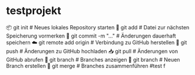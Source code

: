 # testprojekt
📦 git init                # Neues lokales Repository starten
💾 git add <datei>        # Datei zur nächsten Speicherung vormerken
📝 git commit -m "..."    # Änderungen dauerhaft speichern
☁️ git remote add origin  # Verbindung zu GitHub herstellen
🚀 git push               # Änderungen zu GitHub hochladen
📥 git pull               # Änderungen von GitHub abrufen
🌿 git branch             # Branches anzeigen
🌱 git branch <name>      # Neuen Branch erstellen
🔀 git merge              # Branches zusammenführen
#test
f
